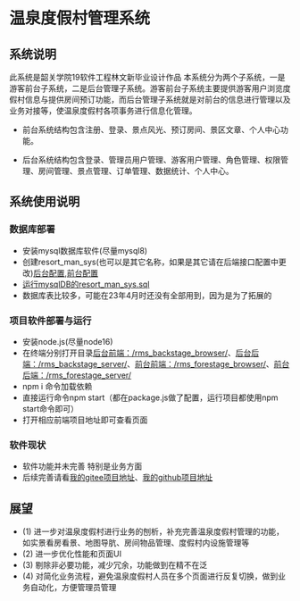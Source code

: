 <!-- 温泉度假村管理系统 -->
# 温泉度假村管理系统

## 系统说明

此系统是韶关学院19软件工程林文新毕业设计作品
本系统分为两个子系统，一是游客前台子系统，二是后台管理子系统。游客前台子系统主要提供游客用户浏览度假村信息与提供房间预订功能，而后台管理子系统就是对前台的信息进行管理以及业务对接等，使温泉度假村各项事务进行信息化管理。

* 前台系统结构包含注册、登录、景点风光、预订房间、景区文章、个人中心功能。

* 后台系统结构包含登录、管理员用户管理、游客用户管理、角色管理、权限管理、房间管理、景点管理、订单管理、数据统计、个人中心。

## 系统使用说明

### 数据库部署

* 安装mysql数据库软件(尽量mysql8)
* 创建resort_man_sys(也可以是其它名称，如果是其它请在后端接口配置中更改)[后台配置](/rms_backstage_server/src/config/default.json),[前台配置](/rms_forestage%20_server/src/config/default.json)
* [运行mysqlDB的resort_man_sys.sql](/mysqiDB/resort_man_sys.sql)
* 数据库表比较多，可能在23年4月时还没有全部用到，因为是为了拓展的

### 项目软件部署与运行

* 安装node.js(尽量node16)
* 在终端分别打开目录[后台前端：/rms_backstage_browser/](/rms_backstage_browser/)、[后台后端：/rms_backstage_server/](/rms_backstage_server/)、[前台前端：/rms_forestage_browser/](/rms_forestage_browser/)、[前台后端：/rms_forestage_server/](/rms_forestage%20_server/)
* npm i 命令加载依赖
* 直接运行命令npm start（都在package.js做了配置，运行项目都使用npm start命令即可）
* 打开相应前端项目地址即可查看页面

### 软件现状

* 软件功能并未完善 特别是业务方面
* 后续完善请看[我的gitee项目地址](https://gitee.com/linwx001/resort-management-system)、[我的github项目地址](https://github.com/linwjing/rms)

## 展望

* (1)	进一步对温泉度假村进行业务的刨析，补充完善温泉度假村管理的功能，如实景看房看景、地图导肮、房间物品管理、度假村内设施管理等
* (2)	进一步优化性能和页面UI
* (3)	剔除非必要功能，减少冗余，功能做到在精不在泛 
* (4)	对简化业务流程，避免温泉度假村人员在多个页面进行反复切换，做到业务自动化，方便管理员管理

